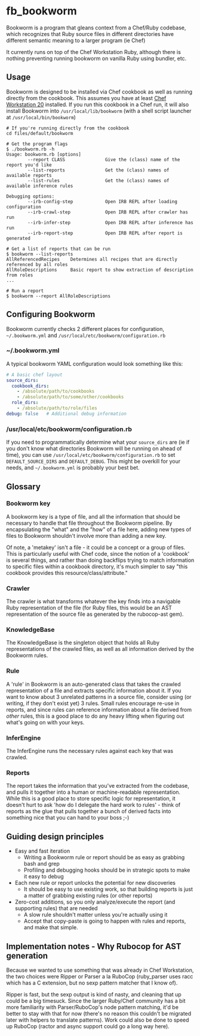 fb_bookworm
===========

Bookworm is a program that gleans context from a Chef/Ruby codebase, which
recognizes that Ruby source files in different directories have different
semantic meaning to a larger program (ie Chef)

It currently runs on top of the Chef Workstation Ruby, although there is
nothing preventing running bookworm on vanilla Ruby using bundler, etc.

Usage
-----

Bookworm is designed to be installed via Chef cookbook as well as running
directly from the cookbook. This assumes you have at least [Chef Workstation
20](https://www.chef.io/downloads/tools/workstation) installed. If you run this
cookbook in a Chef run, it will also install Bookworm into
`/usr/local/lib/bookworm` (with a shell script launcher at
`/usr/local/bin/bookworm`)

```
# If you're running directly from the cookbook
cd files/default/bookworm

# Get the program flags
$ ./bookworm.rb -h
Usage: bookworm.rb [options]
        --report CLASS               Give the (class) name of the report you'd like
        --list-reports               Get the (class) names of available reports
        --list-rules                 Get the (class) names of available inference rules

Debugging options:
        --irb-config-step            Open IRB REPL after loading configuration
        --irb-crawl-step             Open IRB REPL after crawler has run
        --irb-infer-step             Open IRB REPL after inference has run
        --irb-report-step            Open IRB REPL after report is generated

# Get a list of reports that can be run
$ bookworm --list-reports
AllReferencedRecipes    Determines all recipes that are directly referenced by all roles
AllRoleDescriptions     Basic report to show extraction of description from roles
...

# Run a report
$ bookworm --report AllRoleDescriptions
```

Configuring Bookworm
--------------------

Bookworm currently checks 2 different places for configuration,
`~/.bookworm.yml` and `/usr/local/etc/bookworm/configuration.rb`

### ~/.bookworm.yml

A typical bookworm YAML configuration would look something like this:

```yaml
# A basic chef layout
source_dirs:
  cookbook_dirs:
    - /absolute/path/to/cookbooks
    - /absolute/path/to/some/other/cookbooks
  role_dirs:
    - /absolute/path/to/role/files
debug: false   # Additional debug information
```

### /usr/local/etc/bookworm/configuration.rb

If you need to programmatically determine what your `source_dirs` are (ie if
you don't know what directories Bookworm will be running on ahead of time), you
can use `/usr/local/etc/bookworm/configuration.rb` to set `DEFAULT_SOURCE_DIRS`
and `DEFAULT_DEBUG`. This might be overkill for your needs, and
`~/.bookworm.yml` is probably your best bet.

Glossary
--------

### Bookworm key

A bookworm key is a type of file, and all the information that should be
necessary to handle that file throughout the Bookworm pipeline. By
encapsulating the "what" and the "how" of a file here, adding new types of
files to Bookworm shouldn't involve more than adding a new key.

Of note, a 'metakey' isn't a file - it could be a concept or a group of files.
This is particularly useful with Chef code, since the notion of a 'cookbook' is
several things, and rather than doing backflips trying to match information to
specific files within a cookbook directory, it's much simpler to say "this
cookbook provides this resource/class/attribute."

### Crawler

The crawler is what transforms whatever the key finds into a navigable Ruby
representation of the file (for Ruby files, this would be an AST representation
of the source file as generated by the rubocop-ast gem).

### KnowledgeBase

The KnowledgeBase is the singleton object that holds all Ruby representations
of the crawled files, as well as all information derived by the Bookworm rules.

### Rule

A 'rule' in Bookworm is an auto-generated class that takes the crawled
representation of a file and extracts specific information about it. If you
want to know about 3 unrelated patterns in a source file, consider using (or
writing, if they don't exist yet) 3 rules. Small rules encourage re-use in
reports, and since rules can reference information about a file derived from
*other* rules, this is a good place to do any heavy lifting when figuring out
what's going on with your keys.

### InferEngine

The InferEngine runs the necessary rules against each key that was crawled.

### Reports

The report takes the information that you've extracted from the codebase, and
pulls it together into a human or machine-readable representation. While this
is a good place to store specific logic for representation, it doesn't hurt to
ask 'how do I delegate the hard work to rules' - think of reports as the glue
that pulls together a bunch of derived facts into something nice that you can
hand to your boss ;-)

Guiding design principles
-------------------------

* Easy and fast iteration
   * Writing a Bookworm rule or report should be as easy as grabbing bash and
     grep
   * Profiling and debugging hooks should be in strategic spots to make it easy
     to debug
* Each new rule or report unlocks the potential for new discoveries
   * It should be easy to use existing work, so that building reports is just a
     matter of grabbing existing rules (or other reports)
* Zero-cost additions, so you only analyze/execute the report (and supporting
  rules) that are needed
   * A slow rule shouldn't matter unless you're actually using it
   * Accept that copy-paste is going to happen with rules and reports, and make
     that simple.

Implementation notes - Why Rubocop for AST generation
-----------------------------------------------------

Because we wanted to use something that was already in Chef Workstation, the
two choices were Ripper or Parser a la RuboCop (ruby_parser uses racc which has
a C extension, but no sexp pattern matcher that I know of).

Ripper is fast, but the sexp output is kind of nasty, and cleaning that up
could be a big timesuck. Since the larger Ruby/Chef community has a bit more
familiarity with Parser/RuboCop's node pattern matching, it'd be better to stay
with that for now (there's no reason this couldn't be migrated later with
helpers to translate patterns). Work could also be done to speed up RuboCop
(ractor and async support could go a long way here).
